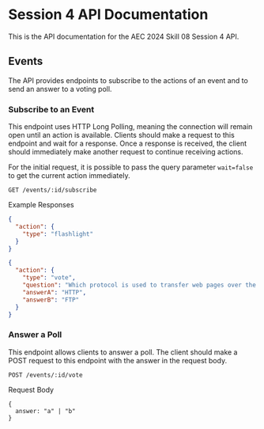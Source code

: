 # Session 4 API Documentation

This is the API documentation for the AEC 2024 Skill 08 Session 4 API.

## Events

The API provides endpoints to subscribe to the actions of an event and to send an answer to a voting poll.

### Subscribe to an Event

This endpoint uses HTTP Long Polling, meaning the connection will remain open until an action is available. Clients should make a request to this endpoint and wait for a response. Once a response is received, the client should immediately make another request to continue receiving actions.

For the initial request, it is possible to pass the query parameter `wait=false` to get the current action immediately.

```
GET /events/:id/subscribe
```

Example Responses

```json
{
  "action": {
    "type": "flashlight"
  }
}
```

```json
{
  "action": {
    "type": "vote",
    "question": "Which protocol is used to transfer web pages over the internet?",
    "answerA": "HTTP",
    "answerB": "FTP"
  }
}
```

### Answer a Poll

This endpoint allows clients to answer a poll. The client should make a POST request to this endpoint with the answer in the request body.

```
POST /events/:id/vote
```

Request Body

```
{
  answer: "a" | "b"
}
```

